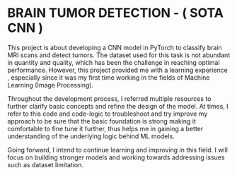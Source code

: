 # BRAIN TUMOR DETECTION - ( SOTA CNN )
This project is about developing a CNN model in PyTorch to classify brain MRI scans and detect tumors. The dataset used for this task is not abundant in quantity and quality, which has been the challenge in reaching optimal performance. 
However, this project provided me with a learning experience , especially since it was my first time working in the fields of Machine Learning (Image Processing).

Throughout the development process, I referred multiple resources to further clarify basic concepts and refine the design of the model. 
At times, I refer to this code and code-logic to troubleshoot and try improve my approach to be sure that the basic foundation is strong making it comfortable to fine tune it further, thus helps me in gaining a better understanding of the underlying logic behind ML models.

Going forward, I intend to continue learning and improving in this field. I will focus on building stronger models and working towards addressing issues such as dataset limitation.
